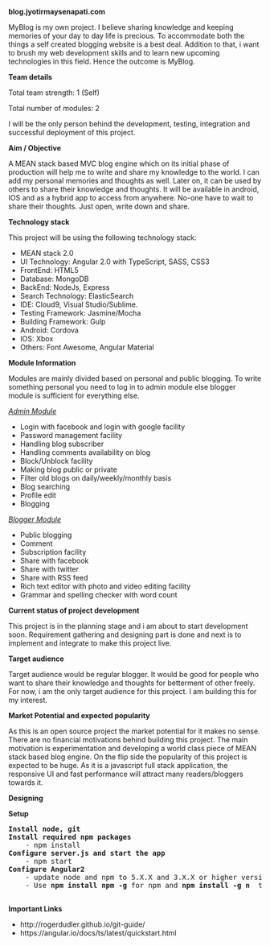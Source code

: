 			   		                
<b>blog.jyotirmaysenapati.com</b>

MyBlog is my own project. I believe sharing knowledge and keeping memories of your day to day life is precious. To accommodate both the things a self created blogging website is a best deal. 
Addition to that, i want to brush my web development skills and to learn new upcoming technologies in this field. Hence the outcome is MyBlog.

<b>Team details</b>

Total team strength: 1 (Self)

Total number of modules: 2

I will be the only person behind the development, testing, integration and successful deployment of this project.

<b>Aim / Objective</b>

A MEAN stack based MVC blog engine which on its initial phase of production will help me to write and share my knowledge to the world. I can add my personal memories and thoughts as well.
Later on, it can be used by others to share their knowledge and thoughts.
It will be available in android, IOS and as a hybrid app to access from anywhere. No-one have to wait to share their thoughts. Just open, write down and share.


<b>Technology stack </b>

This project will be using the following technology stack:

<ul>
<li>MEAN stack 2.0</li>
<li>UI Technology: Angular 2.0 with TypeScript, SASS, CSS3</li>
<li>FrontEnd: HTML5</li>
<li>Database: MongoDB</li>
<li>BackEnd: NodeJs, Express</li>
<li>Search Technology: ElasticSearch</li>
<li>IDE: Cloud9, Visual Studio/Sublime.</li>
<li>Testing Framework: Jasmine/Mocha</li>
<li>Building Framework: Gulp</li>
<li>Android: Cordova</li>
<li>IOS: Xbox</li>
<li>Others: Font Awesome, Angular Material</li>
</ul>

<b>Module Information</b>

Modules are mainly divided based on personal and public blogging. To write something personal you need to log in to admin module else blogger module is sufficient for everything else.

<i><u>Admin Module</u></i>

<ul>
<li>Login with facebook and login with google facility</li>
<li>Password management facility</li>
<li>Handling blog subscriber</li>
<li>Handling comments availability on blog</li>
<li>Block/Unblock facility</li>
<li>Making blog public or private</li>
<li>Filter old blogs on daily/weekly/monthly basis</li>
<li>Blog searching</li>
<li>Profile edit</li>
<li>Blogging</li>
</ul>

<i><u>Blogger Module</u></i>

<ul>
<li>Public blogging</li>
<li>Comment</li>
<li>Subscription facility</li>
<li>Share with facebook</li>
<li>Share with twitter</li>
<li>Share with RSS feed</li>
<li>Rich text editor with photo and video editing facility</li>
<li>Grammar and spelling checker with word count</li>
</ul>

<b>Current status of project development</b>

This project is in the planning stage and i am about to start development soon.
Requirement gathering and designing part is done and next is to implement and integrate to make this project live.

<b>Target audience</b>

Target audience would be regular blogger. It would be good for people who want to share their knowledge and thoughts for betterment of other freely.
For now, i am the only target audience for this project. I am building this for my interest.

<b>Market Potential and expected popularity</b>

As this is an open source project the market potential for it makes no sense. There are no financial motivations behind building this project. The main motivation is experimentation and developing a world class piece of MEAN stack based blog engine. 
On the flip side the popularity of this project is expected to be huge. As it is a javascript full stack application, the responsive UI and fast performance will attract many readers/bloggers towards it.


<b>Designing</b>

<b>Setup</b>

<pre>
<b>Install node, git</b>
<b>Install required npm packages </b>
    - npm install
<b>Configure server.js and start the app</b>
    - npm start
<b>Configure Angular2 </b>
    - update node and npm to 5.X.X and 3.X.X or higher version
    - Use <strong>npm install npm -g</strong> for npm and <strong>npm install -g n </strong> then <em> sudo n latest</em> for node.

</pre>

<b>Important Links </b>

<ul>
<li> http://rogerdudler.github.io/git-guide/ </li>
<li> https://angular.io/docs/ts/latest/quickstart.html </li>


</ul>

